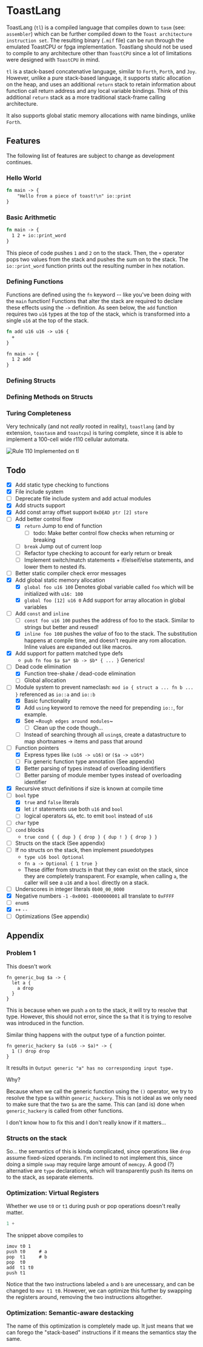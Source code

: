 # ToastLang

ToastLang (`tl`) is a compiled language that compiles down to `tasm` (see: `assembler`) which can be further compiled 
down to the `Toast architecture instruction set`. The resulting binary (`.mif` file) can be
run through the emulated ToastCPU or fpga implementation. Toastlang should not be used to compile to any architecture other 
than `ToastCPU` since a lot of limitations were designed with `ToastCPU` in mind.

`tl` is a stack-based concatenative language, similar to `Forth`, `Porth`, and `Joy`. However,
unlike a pure stack-based language, it supports static allocation on the heap, and uses an
additional `return` stack to retain information about function call return address and any
local variable bindings. Think of this additional `return` stack as a more traditional stack-frame 
calling architecture.

It also supports global static memory allocations with name bindings, unlike `Forth`.

## Features

The following list of features are subject to change as development continues.

### Hello World
```rust
fn main -> {
    "Hello from a piece of toast!\n" io::print
}
```

### Basic Arithmetic
```rust
fn main -> {
  1 2 + io::print_word
}
```

This piece of code pushes `1` and `2` on to the stack. Then, the `+` operator pops two values from the stack and pushes 
the sum on to the stack. The `io::print_word` function prints out the resulting number in hex notation.

### Defining Functions

Functions are defined using the `fn` keyword -- like you've been doing with the `main` function! Functions that alter the stack
are required to declare these effects using the `->` definition. As seen below, the `add` function requires two `u16` types at the 
top of the stack, which is transformed into a single `u16` at the top of the stack. 

```rust
fn add u16 u16 -> u16 {
  +
}

fn main -> {
  1 2 add
}
```

### Defining Structs

### Defining Methods on Structs

### Turing Completeness

Very technically (and not *really* rooted in reality), `toastlang` (and by extension, `toastasm` and `toastcpu`) is turing complete, since it is able to implement a 100-cell wide 
r110 cellular automata.

![Rule 110 Implemented on tl](./assets/r110.png)

## Todo
- [x] Add static type checking to functions
- [x] File include system
- [ ] Deprecate file include system and add actual modules
- [x] Add structs support
- [x] Add const array offset support `0xDEAD ptr [2] store`
- [ ] Add better control flow
  - [x] `return` Jump to end of function 
    - [ ] todo: Make better control flow checks when returning or breaking 
  - [ ] `break` Jump out of current loop
  - [ ] Refactor type checking to account for early return or break
  - [ ] Implement switch/match statements + if/elseif/else statements, and lower them to nested ifs.
- [ ] Better static compiler check error messages
- [x] Add global static memory allocation
  - [x] `global foo u16 100` Denotes global variable called `foo` which will be initialized with `u16: 100`
  - [x] `global foo [12] u16 0` Add support for array allocation in global variables
- [ ] Add `const` and `inline`
  - [ ] `const foo u16 100` pushes the address of foo to the stack. Similar to strings but better and reused!
  - [x] `inline foo 100` pushes the *value* of foo to the stack. The substitution happens at compile time, and 
        doesn't require any rom allocation. Inline values are expanded out like macros.
- [x] Add support for pattern matched type defs
  - `pub fn foo $a $a* $b -> $b* { ... }` Generics!
- [ ] Dead code elimination
  - [x] Function tree-shake / dead-code elimination
  - [ ] Global allocation
- [ ] Module system to prevent nameclash: `mod io { struct a ... fn b ... }` referenced as `io::a` and `io::b`
  - [x] Basic functionality
  - [x] Add `using` keyword to remove the need for prepending `io::`, for example.
  - [x] See ~`Rough edges around modules`~
    - [ ] Clean up the code though...
  - [ ] Instead of searching through all `using`s, create a datastructure to map shortnames -> items and pass that around
- [ ] Function pointers
  - [x] Express types like `(u16 -> u16)` or `($a -> u16*)`
  - [ ] Fix generic function type annotation (See appendix)
  - [x] Better parsing of types instead of overloading identifiers
  - [ ] Better parsing of module member types instead of overloading identifier
- [x] Recursive struct definitions if size is known at compile time
- [ ] `bool` type
  - [x] `true` and `false` literals
  - [x] let `if` statements use both `u16` and `bool`
  - [ ] logical operators `&&`, etc. to emit `bool` instead of `u16`
- [ ] `char` type
- [ ] `cond` blocks 
  - `true cond { { dup } { drop } { dup ! } { drop } } `
- [ ] Structs on the stack (See appendix)
- [ ] If no structs on the stack, then implement psuedotypes
  - `type u16 bool Optional`
  - `fn a -> Optional { 1 true }`
  - These differ from structs in that they can exist on the stack, since they are completely transparent. For example, when calling `a`, 
    the caller will see a `u16` and a `bool` directly on a stack. 
- [ ] Underscores in integer literals `0b00_00_0000`
- [x] Negative numbers `-1` `-0x0001` `-0b00000001` all translate to `0xFFFF`
- [ ] `enum`s
- [x] `++` `--`
- [ ] Optimizations (See appendix)

## Appendix

### Problem 1

This doesn't work

```
fn generic_bug $a -> {
  let a {
    a drop
  }
}
```

This is because when we push `a` on to the stack, it will try to resolve that type. 
However, this should not error, since the `$a` that it is trying to resolve was introduced in the function.

Similar thing happens with the output type of a function pointer.

```
fn generic_hackery $a (u16 -> $a)* -> {
  1 () drop drop
}
```

It results in `Output generic "a" has no corresponding input type.`

Why? 

Because when we call the generic function using the `()` operator, we try to resolve the type `$a` within `generic_hackery`. This is not ideal as we only need to make sure that the two `$a` are the same. This can (and is) done when `generic_hackery` is called from other functions. 

I don't know how to fix this and I don't really know if it matters...

### Structs on the stack

So... the semantics of this is kinda complicated, since operations like `drop` assume fixed-sized operands. I'm inclined to not implement this, since 
doing a simple `swap` may require large amount of `memcpy`. A good (?) alternative are `type` declarations, which will transparently push
its items on to the stack, as separate elements.

### Optimization: Virtual Registers

Whether we use `t0` or `t1` during push or pop operations doesn't really matter. 

```rust
1 +
```

The snippet above compiles to
```
imov t0 1
push t0     # a
pop  t1     # b
pop  t0
add  t1 t0
push t1
```

Notice that the two instructions labeled `a` and `b` are unecessary, and can be changed to `mov t1 t0`. However, we can optimize this further by 
swapping the registers around, removing the two instructions altogether. 

### Optimization: Semantic-aware destacking

The name of this optimization is completely made up. It just means that we can forego the "stack-based" instructions if it means the semantics stay the same.
